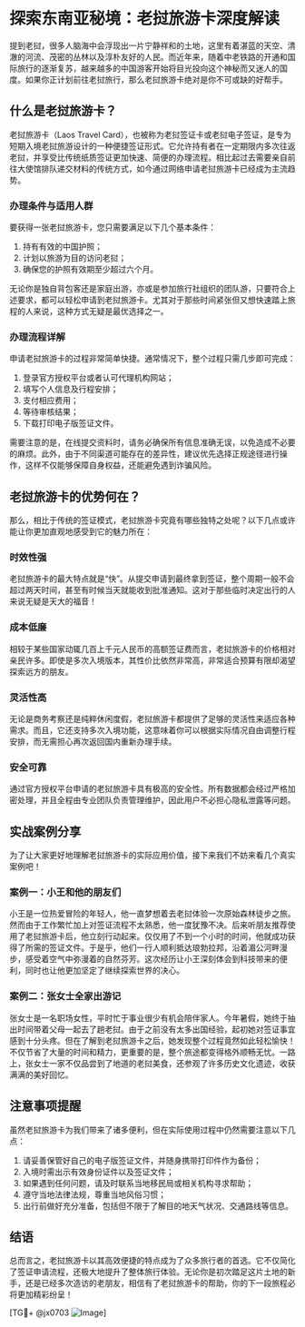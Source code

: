 # 探索东南亚秘境：老挝旅游卡深度解读

提到老挝，很多人脑海中会浮现出一片宁静祥和的土地，这里有着湛蓝的天空、清澈的河流、茂密的丛林以及淳朴友好的人民。而近年来，随着中老铁路的开通和国际旅行的逐渐复苏，越来越多的中国游客开始将目光投向这个神秘而又迷人的国度。如果你正计划前往老挝旅行，那么老挝旅游卡绝对是你不可或缺的好帮手。

## 什么是老挝旅游卡？

老挝旅游卡（Laos Travel Card），也被称为老挝签证卡或老挝电子签证，是专为短期入境老挝旅游设计的一种便捷签证形式。它允许持有者在一定期限内多次往返老挝，并享受比传统纸质签证更加快速、简便的办理流程。相比起过去需要亲自前往大使馆排队递交材料的传统方式，如今通过网络申请老挝旅游卡已经成为主流趋势。

### 办理条件与适用人群

要获得一张老挝旅游卡，您只需要满足以下几个基本条件：
1. 持有有效的中国护照；
2. 计划以旅游为目的访问老挝；
3. 确保您的护照有效期至少超过六个月。

无论你是独自背包客还是家庭出游，亦或是参加旅行社组织的团队游，只要符合上述要求，都可以轻松申请到老挝旅游卡。尤其对于那些时间紧张但又想快速踏上旅程的人来说，这种方式无疑是最优选择之一。

### 办理流程详解

申请老挝旅游卡的过程非常简单快捷。通常情况下，整个过程只需几步即可完成：
1. 登录官方授权平台或者认可代理机构网站；
2. 填写个人信息及行程安排；
3. 支付相应费用；
4. 等待审核结果；
5. 下载打印电子版签证文件。

需要注意的是，在线提交资料时，请务必确保所有信息准确无误，以免造成不必要的麻烦。此外，由于不同渠道可能存在的差异性，建议优先选择正规途径进行操作，这样不仅能够保障自身权益，还能避免遇到诈骗风险。

## 老挝旅游卡的优势何在？

那么，相比于传统的签证模式，老挝旅游卡究竟有哪些独特之处呢？以下几点或许能让你更加直观地感受到它的魅力所在：

### 时效性强
老挝旅游卡的最大特点就是“快”。从提交申请到最终拿到签证，整个周期一般不会超过两天时间，甚至有时候当天就能收到批准通知。这对于那些临时决定出行的人来说无疑是天大的福音！

### 成本低廉
相较于某些国家动辄几百上千元人民币的高额签证费而言，老挝旅游卡的价格相对亲民许多。即使是多次入境版本，其性价比依然非常高，非常适合预算有限却渴望探索远方的朋友。

### 灵活性高
无论是商务考察还是纯粹休闲度假，老挝旅游卡都提供了足够的灵活性来适应各种需求。而且，它还支持多次入境功能，这意味着你可以根据实际情况自由调整行程安排，而无需担心再次返回国内重新办理手续。

### 安全可靠
通过官方授权平台申请的老挝旅游卡具有极高的安全性。所有数据都会经过严格加密处理，并且全程由专业团队负责管理维护，因此用户不必担心隐私泄露等问题。

## 实战案例分享

为了让大家更好地理解老挝旅游卡的实际应用价值，接下来我们不妨来看几个真实案例吧！

### 案例一：小王和他的朋友们
小王是一位热爱冒险的年轻人，他一直梦想着去老挝体验一次原始森林徒步之旅。然而由于工作繁忙加上对签证流程不太熟悉，他一度犹豫不决。后来听朋友推荐使用了老挝旅游卡后，他立刻行动起来。仅仅用了不到一个小时的时间，他就成功获得了所需的签证文件。于是乎，他们一行人顺利抵达琅勃拉邦，沿着湄公河畔漫步，感受着空气中弥漫着的自然芬芳。这次经历让小王深刻体会到科技带来的便利，同时也让他更加坚定了继续探索世界的决心。

### 案例二：张女士全家出游记
张女士是一名职场女性，平时忙于事业很少有机会陪伴家人。今年暑假，她终于抽出时间带着父母一起去了趟老挝。由于之前没有太多出国经验，起初她对签证事宜感到十分头疼。但在了解到老挝旅游卡之后，她发现整个过程竟然如此轻松愉快！不仅节省了大量的时间和精力，更重要的是，整个旅途都变得格外顺畅无忧。一路上，张女士一家不仅品尝到了地道的老挝美食，还参观了许多历史文化遗迹，收获满满的美好回忆。

## 注意事项提醒

虽然老挝旅游卡为我们带来了诸多便利，但在实际使用过程中仍然需要注意以下几点：
1. 请妥善保管好自己的电子版签证文件，并随身携带打印件作为备份；
2. 入境时需出示有效身份证件以及签证文件；
3. 如果遇到任何问题，请及时联系当地移民局或相关机构寻求帮助；
4. 遵守当地法律法规，尊重当地风俗习惯；
5. 出行前做好充分准备，包括但不限于了解目的地天气状况、交通路线等信息。

## 结语

总而言之，老挝旅游卡以其高效便捷的特点成为了众多旅行者的首选。它不仅简化了签证申请流程，还极大地提升了整体旅行体验。无论你是初次踏足这片土地的新手，还是已经多次造访的老朋友，相信有了老挝旅游卡的帮助，你的下一段旅程必将更加精彩纷呈！

[TG💪+ @jx0703 ![Image](https://github.com/user-attachments/assets/dbca1d08-cadb-493c-b0ec-ad6f7a83f270)]